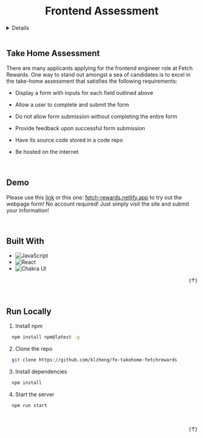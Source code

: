 <br />

<!-- TITLE -->
<div  align="center">
    <h1  align="center">Frontend Assessment</h1>
</div>



<!-- TABLE OF CONTENTS -->
<details>
    <ol>
        <li><a  href="#Take Home Assessment">Take Home Assessment</a></li>
        <li><a  href="#Built With">Built With</a></li>
        <li><a  href="#Run Locally">Run Locally</a></li>
    </ol>
</details>

<br />

## Take Home Assessment

There are many applicants applying for the frontend engineer role at Fetch Rewards. One way to stand out amongst a sea of candidates is to excel in the take-home assessment that satisfies the following requirements:

-   Display a form with inputs for each field outlined above  

-  Allow a user to complete and submit the form

- Do not allow form submission without completing the entire form

- Provide feedback upon successful form submission

- Have its source code stored in a code repo

- Be hosted on the internet


<br />

## Demo
Please use this [link](https://fetch-rewards.netlify.app/) or this one: [fetch-rewards.netlify.app](https://fetch-rewards.netlify.app/) to try out the webpage form!
No account required! Just simply visit the site and submit your information!



<br />

## Built With

* ![JavaScript](https://img.shields.io/badge/javascript-%23323330.svg?style=for-the-badge&logo=javascript&logoColor=%23F7DF1E)
* ![React](https://img.shields.io/badge/react-%2320232a.svg?style=for-the-badge&logo=react&logoColor=%2361DAFB)
* ![Chakra UI](https://img.shields.io/badge/Chakra--UI-319795?style=for-the-badge&logo=chakra-ui&logoColor=white)




<p align="right">(<a href="#Take Home Assessment" style="text-decoration:none;">↑</a>)</p>



<br />



## Run Locally 

1. Install npm

```bash
  npm install npm@latest -g
```

2. Clone the repo

```bash
  git clone https://github.com/klzheng/fe-takehome-fetchrewards
```

3. Install dependencies 

```bash
  npm install
```

4. Start the server
```bash
  npm run start
```







<br />


  
  
<p align="right">(<a href="#Take Home Assessment" style="text-decoration:none;">↑</a>)</p>
